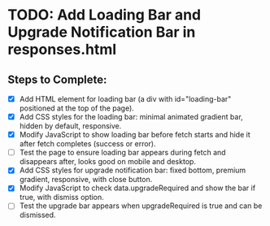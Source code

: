 # TODO: Add Loading Bar and Upgrade Notification Bar in responses.html

## Steps to Complete:
- [x] Add HTML element for loading bar (a div with id="loading-bar" positioned at the top of the page).
- [x] Add CSS styles for the loading bar: minimal animated gradient bar, hidden by default, responsive.
- [x] Modify JavaScript to show loading bar before fetch starts and hide it after fetch completes (success or error).
- [ ] Test the page to ensure loading bar appears during fetch and disappears after, looks good on mobile and desktop.
- [x] Add CSS styles for upgrade notification bar: fixed bottom, premium gradient, responsive, with close button.
- [x] Modify JavaScript to check data.upgradeRequired and show the bar if true, with dismiss option.
- [ ] Test the upgrade bar appears when upgradeRequired is true and can be dismissed.

